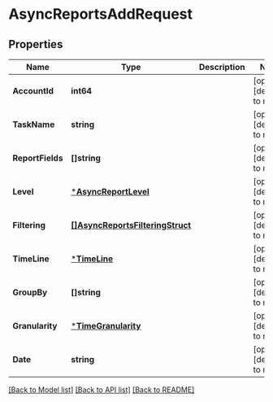 # AsyncReportsAddRequest

## Properties
Name | Type | Description | Notes
------------ | ------------- | ------------- | -------------
**AccountId** | **int64** |  | [optional] [default to null]
**TaskName** | **string** |  | [optional] [default to null]
**ReportFields** | **[]string** |  | [optional] [default to null]
**Level** | [***AsyncReportLevel**](AsyncReportLevel.md) |  | [optional] [default to null]
**Filtering** | [**[]AsyncReportsFilteringStruct**](async_reports_filtering_struct.md) |  | [optional] [default to null]
**TimeLine** | [***TimeLine**](TimeLine.md) |  | [optional] [default to null]
**GroupBy** | **[]string** |  | [optional] [default to null]
**Granularity** | [***TimeGranularity**](TimeGranularity.md) |  | [optional] [default to null]
**Date** | **string** |  | [optional] [default to null]

[[Back to Model list]](../README.md#documentation-for-models) [[Back to API list]](../README.md#documentation-for-api-endpoints) [[Back to README]](../README.md)


